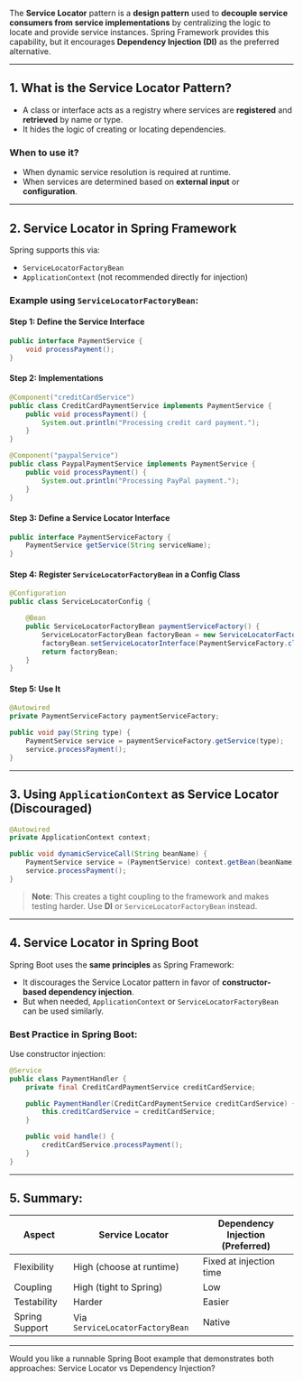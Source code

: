 The **Service Locator** pattern is a **design pattern** used to **decouple service consumers from service implementations** by centralizing the logic to locate and provide service instances. Spring Framework provides this capability, but it encourages **Dependency Injection (DI)** as the preferred alternative.

---

## **1. What is the Service Locator Pattern?**

- A class or interface acts as a registry where services are **registered** and **retrieved** by name or type.
- It hides the logic of creating or locating dependencies.

### **When to use it?**
- When dynamic service resolution is required at runtime.
- When services are determined based on **external input** or **configuration**.

---

## **2. Service Locator in Spring Framework**

Spring supports this via:
- `ServiceLocatorFactoryBean`
- `ApplicationContext` (not recommended directly for injection)

### **Example using `ServiceLocatorFactoryBean`:**

#### Step 1: Define the Service Interface

```java
public interface PaymentService {
    void processPayment();
}
```

#### Step 2: Implementations

```java
@Component("creditCardService")
public class CreditCardPaymentService implements PaymentService {
    public void processPayment() {
        System.out.println("Processing credit card payment.");
    }
}

@Component("paypalService")
public class PaypalPaymentService implements PaymentService {
    public void processPayment() {
        System.out.println("Processing PayPal payment.");
    }
}
```

#### Step 3: Define a Service Locator Interface

```java
public interface PaymentServiceFactory {
    PaymentService getService(String serviceName);
}
```

#### Step 4: Register `ServiceLocatorFactoryBean` in a Config Class

```java
@Configuration
public class ServiceLocatorConfig {

    @Bean
    public ServiceLocatorFactoryBean paymentServiceFactory() {
        ServiceLocatorFactoryBean factoryBean = new ServiceLocatorFactoryBean();
        factoryBean.setServiceLocatorInterface(PaymentServiceFactory.class);
        return factoryBean;
    }
}
```

#### Step 5: Use It

```java
@Autowired
private PaymentServiceFactory paymentServiceFactory;

public void pay(String type) {
    PaymentService service = paymentServiceFactory.getService(type);
    service.processPayment();
}
```

---

## **3. Using `ApplicationContext` as Service Locator (Discouraged)**

```java
@Autowired
private ApplicationContext context;

public void dynamicServiceCall(String beanName) {
    PaymentService service = (PaymentService) context.getBean(beanName);
    service.processPayment();
}
```

> **Note**: This creates a tight coupling to the framework and makes testing harder. Use **DI** or `ServiceLocatorFactoryBean` instead.

---

## **4. Service Locator in Spring Boot**

Spring Boot uses the **same principles** as Spring Framework:

- It discourages the Service Locator pattern in favor of **constructor-based dependency injection**.
- But when needed, `ApplicationContext` or `ServiceLocatorFactoryBean` can be used similarly.

### **Best Practice in Spring Boot:**

Use constructor injection:

```java
@Service
public class PaymentHandler {
    private final CreditCardPaymentService creditCardService;

    public PaymentHandler(CreditCardPaymentService creditCardService) {
        this.creditCardService = creditCardService;
    }

    public void handle() {
        creditCardService.processPayment();
    }
}
```

---

## **5. Summary:**

| Aspect                  | Service Locator                    | Dependency Injection (Preferred)   |
|-------------------------|------------------------------------|------------------------------------|
| Flexibility             | High (choose at runtime)           | Fixed at injection time            |
| Coupling                | High (tight to Spring)             | Low                                |
| Testability             | Harder                             | Easier                             |
| Spring Support          | Via `ServiceLocatorFactoryBean`    | Native                             |

---

Would you like a runnable Spring Boot example that demonstrates both approaches: Service Locator vs Dependency Injection?